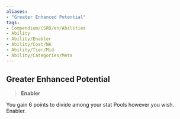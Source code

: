```yaml
---
aliases:
- "Greater Enhanced Potential"
tags:
- Compendium/CSRD/en/Abilities
- Ability
- Ability/Enabler
- Ability/Cost/NA
- Ability/Tier/Mid
- Ability/Categories/Meta
---
```


  
## Greater Enhanced Potential  
>**Enabler**
  
You gain 6 points to divide among your stat Pools however you wish. Enabler.